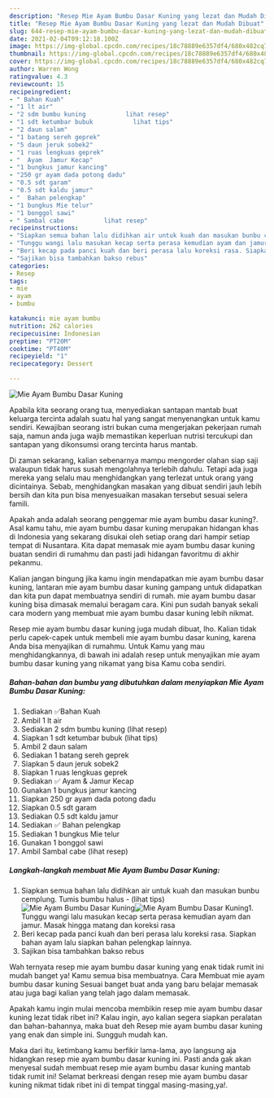 ```yaml
---
description: "Resep Mie Ayam Bumbu Dasar Kuning yang lezat dan Mudah Dibuat"
title: "Resep Mie Ayam Bumbu Dasar Kuning yang lezat dan Mudah Dibuat"
slug: 644-resep-mie-ayam-bumbu-dasar-kuning-yang-lezat-dan-mudah-dibuat
date: 2021-02-04T09:12:18.100Z
image: https://img-global.cpcdn.com/recipes/18c78889e6357df4/680x482cq70/mie-ayam-bumbu-dasar-kuning-foto-resep-utama.jpg
thumbnail: https://img-global.cpcdn.com/recipes/18c78889e6357df4/680x482cq70/mie-ayam-bumbu-dasar-kuning-foto-resep-utama.jpg
cover: https://img-global.cpcdn.com/recipes/18c78889e6357df4/680x482cq70/mie-ayam-bumbu-dasar-kuning-foto-resep-utama.jpg
author: Warren Wong
ratingvalue: 4.3
reviewcount: 15
recipeingredient:
- " Bahan Kuah"
- "1 lt air"
- "2 sdm bumbu kuning           lihat resep"
- "1 sdt ketumbar bubuk           lihat tips"
- "2 daun salam"
- "1 batang sereh geprek"
- "5 daun jeruk sobek2"
- "1 ruas lengkuas geprek"
- "  Ayam  Jamur Kecap"
- "1 bungkus jamur kancing"
- "250 gr ayam dada potong dadu"
- "0.5 sdt garam"
- "0.5 sdt kaldu jamur"
- "  Bahan pelengkap"
- "1 bungkus Mie telur"
- "1 bonggol sawi"
- " Sambal cabe           lihat resep"
recipeinstructions:
- "Siapkan semua bahan lalu didihkan air untuk kuah dan masukan bunbu cemplung. Tumis bumbu halus           (lihat tips)"
- "Tunggu wangi lalu masukan kecap serta perasa kemudian ayam dan jamur. Masak hingga matang dan koreksi rasa"
- "Beri kecap pada panci kuah dan beri perasa lalu koreksi rasa. Siapkan bahan ayam lalu siapkan bahan pelengkap lainnya."
- "Sajikan bisa tambahkan bakso rebus"
categories:
- Resep
tags:
- mie
- ayam
- bumbu

katakunci: mie ayam bumbu 
nutrition: 262 calories
recipecuisine: Indonesian
preptime: "PT20M"
cooktime: "PT40M"
recipeyield: "1"
recipecategory: Dessert

---
```



![Mie Ayam Bumbu Dasar Kuning](https://img-global.cpcdn.com/recipes/18c78889e6357df4/680x482cq70/mie-ayam-bumbu-dasar-kuning-foto-resep-utama.jpg)

Apabila kita seorang orang tua, menyediakan santapan mantab buat keluarga tercinta adalah suatu hal yang sangat menyenangkan untuk kamu sendiri. Kewajiban seorang istri bukan cuma mengerjakan pekerjaan rumah saja, namun anda juga wajib memastikan keperluan nutrisi tercukupi dan santapan yang dikonsumsi orang tercinta harus mantab.

Di zaman  sekarang, kalian sebenarnya mampu mengorder olahan siap saji walaupun tidak harus susah mengolahnya terlebih dahulu. Tetapi ada juga mereka yang selalu mau menghidangkan yang terlezat untuk orang yang dicintainya. Sebab, menghidangkan masakan yang dibuat sendiri jauh lebih bersih dan kita pun bisa menyesuaikan masakan tersebut sesuai selera famili. 



Apakah anda adalah seorang penggemar mie ayam bumbu dasar kuning?. Asal kamu tahu, mie ayam bumbu dasar kuning merupakan hidangan khas di Indonesia yang sekarang disukai oleh setiap orang dari hampir setiap tempat di Nusantara. Kita dapat memasak mie ayam bumbu dasar kuning buatan sendiri di rumahmu dan pasti jadi hidangan favoritmu di akhir pekanmu.

Kalian jangan bingung jika kamu ingin mendapatkan mie ayam bumbu dasar kuning, lantaran mie ayam bumbu dasar kuning gampang untuk didapatkan dan kita pun dapat membuatnya sendiri di rumah. mie ayam bumbu dasar kuning bisa dimasak memalui beragam cara. Kini pun sudah banyak sekali cara modern yang membuat mie ayam bumbu dasar kuning lebih nikmat.

Resep mie ayam bumbu dasar kuning juga mudah dibuat, lho. Kalian tidak perlu capek-capek untuk membeli mie ayam bumbu dasar kuning, karena Anda bisa menyajikan di rumahmu. Untuk Kamu yang mau menghidangkannya, di bawah ini adalah resep untuk menyajikan mie ayam bumbu dasar kuning yang nikamat yang bisa Kamu coba sendiri.

<!--inarticleads1-->

##### Bahan-bahan dan bumbu yang dibutuhkan dalam menyiapkan Mie Ayam Bumbu Dasar Kuning:

1. Sediakan  ✅Bahan Kuah
1. Ambil 1 lt air
1. Sediakan 2 sdm bumbu kuning           (lihat resep)
1. Siapkan 1 sdt ketumbar bubuk           (lihat tips)
1. Ambil 2 daun salam
1. Sediakan 1 batang sereh geprek
1. Siapkan 5 daun jeruk sobek2
1. Siapkan 1 ruas lengkuas geprek
1. Sediakan  ✅ Ayam &amp; Jamur Kecap
1. Gunakan 1 bungkus jamur kancing
1. Siapkan 250 gr ayam dada potong dadu
1. Siapkan 0.5 sdt garam
1. Sediakan 0.5 sdt kaldu jamur
1. Sediakan  ✅ Bahan pelengkap
1. Sediakan 1 bungkus Mie telur
1. Gunakan 1 bonggol sawi
1. Ambil  Sambal cabe           (lihat resep)




<!--inarticleads2-->

##### Langkah-langkah membuat Mie Ayam Bumbu Dasar Kuning:

1. Siapkan semua bahan lalu didihkan air untuk kuah dan masukan bunbu cemplung. Tumis bumbu halus -           (lihat tips)
<img src="https://img-global.cpcdn.com/steps/b49234eec4ef02ee/160x128cq70/mie-ayam-bumbu-dasar-kuning-langkah-memasak-1-foto.jpg" alt="Mie Ayam Bumbu Dasar Kuning"><img src="https://img-global.cpcdn.com/steps/ea76817e83b56267/160x128cq70/mie-ayam-bumbu-dasar-kuning-langkah-memasak-1-foto.jpg" alt="Mie Ayam Bumbu Dasar Kuning">1. Tunggu wangi lalu masukan kecap serta perasa kemudian ayam dan jamur. Masak hingga matang dan koreksi rasa
1. Beri kecap pada panci kuah dan beri perasa lalu koreksi rasa. Siapkan bahan ayam lalu siapkan bahan pelengkap lainnya.
1. Sajikan bisa tambahkan bakso rebus




Wah ternyata resep mie ayam bumbu dasar kuning yang enak tidak rumit ini mudah banget ya! Kamu semua bisa membuatnya. Cara Membuat mie ayam bumbu dasar kuning Sesuai banget buat anda yang baru belajar memasak atau juga bagi kalian yang telah jago dalam memasak.

Apakah kamu ingin mulai mencoba membikin resep mie ayam bumbu dasar kuning lezat tidak ribet ini? Kalau ingin, ayo kalian segera siapkan peralatan dan bahan-bahannya, maka buat deh Resep mie ayam bumbu dasar kuning yang enak dan simple ini. Sungguh mudah kan. 

Maka dari itu, ketimbang kamu berfikir lama-lama, ayo langsung aja hidangkan resep mie ayam bumbu dasar kuning ini. Pasti anda gak akan menyesal sudah membuat resep mie ayam bumbu dasar kuning mantab tidak rumit ini! Selamat berkreasi dengan resep mie ayam bumbu dasar kuning nikmat tidak ribet ini di tempat tinggal masing-masing,ya!.

